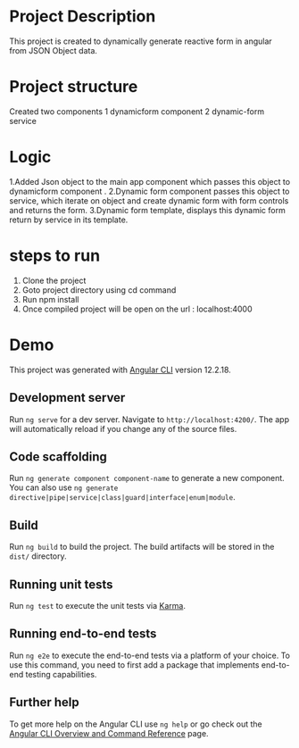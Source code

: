 # Project Description
This project is created to dynamically generate reactive form in angular from JSON Object data.

# Project structure
Created two components
1 dynamicform component 
2 dynamic-form service

# Logic
1.Added Json object to the main app component which passes this object to dynamicform component .
2.Dynamic form component passes this object to service, which iterate on object and create dynamic form with form controls and returns the form.
3.Dynamic form template, displays this dynamic form return by service in its template.

# steps to run 
1. Clone the project
2. Goto project directory using cd command
3. Run npm install
4. Once compiled project will be open on the url : localhost:4000

# Demo

This project was generated with [Angular CLI](https://github.com/angular/angular-cli) version 12.2.18.

## Development server

Run `ng serve` for a dev server. Navigate to `http://localhost:4200/`. The app will automatically reload if you change any of the source files.

## Code scaffolding

Run `ng generate component component-name` to generate a new component. You can also use `ng generate directive|pipe|service|class|guard|interface|enum|module`.

## Build

Run `ng build` to build the project. The build artifacts will be stored in the `dist/` directory.

## Running unit tests

Run `ng test` to execute the unit tests via [Karma](https://karma-runner.github.io).

## Running end-to-end tests

Run `ng e2e` to execute the end-to-end tests via a platform of your choice. To use this command, you need to first add a package that implements end-to-end testing capabilities.

## Further help

To get more help on the Angular CLI use `ng help` or go check out the [Angular CLI Overview and Command Reference](https://angular.io/cli) page.
